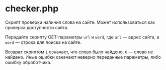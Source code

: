 # checker.php
Скрипт проверки наличия слова на сайте. Может использоваться как проверка доступности сайта.

Передайте скрипту GET-параметры `url` и `word`, где `url` — адрес сайта, а `word` — строка для поиска на сайте.

Возврат скриптом `1` означает, что слово было найдено. `0` — слово не найдено. Иные ошибки означают неверно переданные параметры, либо ошибку обработчика.
